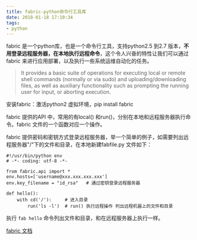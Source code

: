 ```yaml
---
title: fabric-python命令行工具库
date: 2018-01-18 17:10:34
tags:
- python
---
```

fabric 是一个python库，也是一个命令行工具，支持python2.5 到2.7 版本，**不用登录远程服务器，在本地执行远程命令**，这个令人兴奋的特性让我们可以通过fabric 来进行应用部署，以及执行一些系统运维自动化的任务。

> It provides a basic suite of operations for executing local or remote shell commands (normally or via sudo) and uploading/downloading files, as well as auxiliary functionality such as prompting the running user for input, or aborting execution.

安装fabric：激活python2 虚拟环境，pip install fabric

fabric 提供的API 中，常用的有local() 和run()，分别在本地和远程服务器执行命令。fabric 文件的一个函数对应一个操作。 

fabric 提供密码和密钥方式登录远程服务器，举一个简单的例子，如需要列出远程服务器"/"下的文件和目录，在本地新建fabfile.py 文件如下：

```$python
#!/usr/bin/python env
# -*- coding: utf-8 -*-

from fabric.api import *
env.hosts=['username@xxx.xxx.xxx.xxx']
env.key_filename = "id_rsa"   # 通过密钥登录远程服务器

def hello():
    with cd('/'):     # 进入目录
        run('ls -l')  # run() 执行远程操作 列出远程机器上的文件和目录
```

执行 `fab hello` 命令列出文件和目录，和在远程服务器上执行一样。

[fabric 文档](http://www.fabfile.org/index.html)